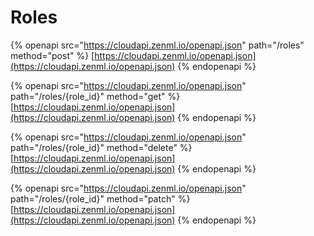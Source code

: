 # Roles

{% openapi src="https://cloudapi.zenml.io/openapi.json" path="/roles" method="post" %}
[https://cloudapi.zenml.io/openapi.json](https://cloudapi.zenml.io/openapi.json)
{% endopenapi %}

{% openapi src="https://cloudapi.zenml.io/openapi.json" path="/roles/{role_id}" method="get" %}
[https://cloudapi.zenml.io/openapi.json](https://cloudapi.zenml.io/openapi.json)
{% endopenapi %}

{% openapi src="https://cloudapi.zenml.io/openapi.json" path="/roles/{role_id}" method="delete" %}
[https://cloudapi.zenml.io/openapi.json](https://cloudapi.zenml.io/openapi.json)
{% endopenapi %}

{% openapi src="https://cloudapi.zenml.io/openapi.json" path="/roles/{role_id}" method="patch" %}
[https://cloudapi.zenml.io/openapi.json](https://cloudapi.zenml.io/openapi.json)
{% endopenapi %}
